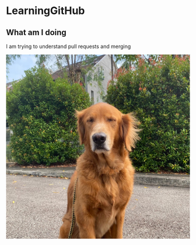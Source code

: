 # LearningGitHub
## What am I doing
I am trying to understand pull requests and merging

![toto_photo](toto.JPG)
